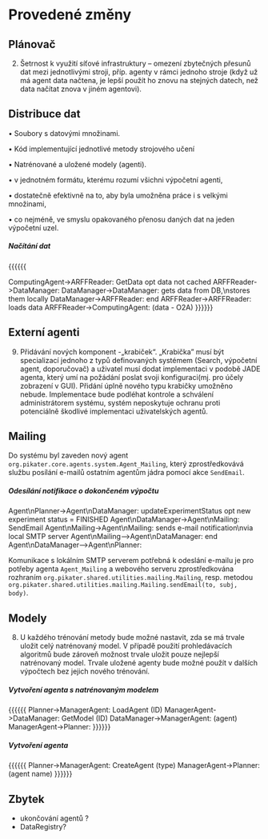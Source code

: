Provedené změny
=====

Plánovač
-----
2. Šetrnost k využití síťové infrastruktury – omezení zbytečných přesunů dat
mezi jednotlivými stroji, příp. agenty v rámci jednoho stroje (když už má
agent data načtena, je lepší použít ho znovu na stejných datech, než data
načítat znova v jiném agentovi).


Distribuce dat
-----

• Soubory s datovými množinami.

• Kód implementující jednotlivé metody strojového učení

• Natrénované a uložené modely (agenti).


• v jednotném formátu, kterému rozumí všichni výpočetní agenti,

• dostatečně efektivně na to, aby byla umožněna práce i s velkými množinami,

• co nejméně, ve smyslu opakovaného přenosu daných dat na jeden výpočetní
uzel.

##### Načítání dat
{{{{{{

ComputingAgent->ARFFReader: GetData
opt data not cached
  ARFFReader->DataManager:
  DataManager->DataManager: gets data from DB,\nstores them locally
  DataManager->ARFFReader:
end
ARFFReader->ARFFReader: loads data
ARFFReader->ComputingAgent: (data - O2A)
}}}}}}

Externí agenti
----
9. Přidávání nových komponent -„krabiček“. „Krabička” musí být specializací
jednoho z typů definovaných systémem (Search, výpočetní agent,
doporučovač) a uživatel musí dodat implementaci v podobě JADE agenta,
který umí na požádání poslat svoji konfiguraci(mj. pro účely zobrazení v GUI).
Přidání úplně nového typu krabičky umožněno nebude. Implementace bude
podléhat kontrole a schválení administrátorem systému, systém neposkytuje
ochranu proti potenciálně škodlivé implementaci uživatelských agentů.


Mailing
----
<!-- 7. Možnost upozornění na dokončení výpočtu prostřednictvím e-mailu. Budou
v něm zároveň stručné výsledky experimentu – výsledky metod na daných
datech. -->

Do systému byl zaveden nový agent `org.pikater.core.agents.system.Agent_Mailing`, který zprostředkovává službu posílání e-mailů ostatním agentům jádra pomocí akce `SendEmail`.

##### Odesílání notifikace o dokončeném výpočtu
Agent\nPlanner->Agent\nDataManager: updateExperimentStatus
opt new experiment status = FINISHED
Agent\nDataManager->Agent\nMailing: SendEmail
  Agent\nMailing->Agent\nMailing: sends e-mail notification\nvia local SMTP server
  Agent\nMailing-->Agent\nDataManager: 
end
Agent\nDataManager-->Agent\nPlanner:

Komunikace s lokálním SMTP serverem potřebná k odeslání e-mailu je pro potřeby agenta `Agent_Mailing` a webového serveru zprostředkována rozhraním `org.pikater.shared.utilities.mailing.Mailing`, resp. metodou `org.pikater.shared.utilities.mailing.Mailing.sendEmail(to, subj, body)`.

Modely
----

8. U každého trénování metody bude možné nastavit, zda se má trvale uložit
celý natrénovaný model. V případě použití prohledávacích algoritmů bude
zároveň možnost trvale uložit pouze nejlepší natrénovaný model.
Trvale uložené agenty bude možné použít v dalších výpočtech bez jejich
nového trénování.

##### Vytvoření agenta s natrénovaným modelem
{{{{{{
Planner->ManagerAgent: LoadAgent (ID)
ManagerAgent->DataManager: GetModel (ID)
DataManager->ManagerAgent: (agent)
ManagerAgent->Planner: 
}}}}}}

##### Vytvoření agenta
{{{{{{
Planner->ManagerAgent: CreateAgent (type)
ManagerAgent->Planner: (agent name)
}}}}}}

Zbytek
---

* ukončování agentů ?
* DataRegistry?